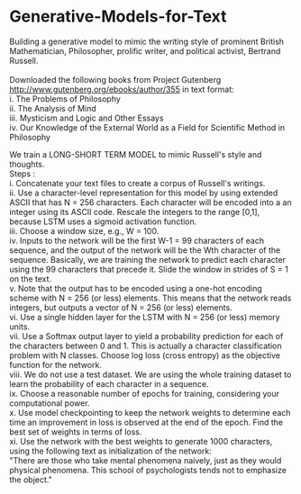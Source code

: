 # Generative-Models-for-Text
Building a generative model to mimic the writing style of prominent British Mathematician, Philosopher, prolific writer, and political activist, Bertrand Russell.<br>
<br>
Downloaded the following books from Project Gutenberg http://www.gutenberg.org/ebooks/author/355 in text format: <br>
i. The Problems of Philosophy <br>
ii. The Analysis of Mind <br>
iii. Mysticism and Logic and Other Essays <br>
iv. Our Knowledge of the External World as a Field for Scientific Method in Philosophy <br>
 
We train a LONG-SHORT TERM MODEL to mimic Russell's style and thoughts. <br>
Steps : <br>
i. Concatenate your text files to create a corpus of Russell's writings. <br>
ii. Use a character-level representation for this model by using extended ASCII
that has N = 256 characters. Each character will be encoded into a an integer
using its ASCII code. Rescale the integers to the range [0,1], because LSTM uses a sigmoid activation function. <br>
iii. Choose a window size, e.g., W = 100. <br>
iv. Inputs to the network will be the first W-1 = 99 characters of each sequence, and the output of the network will be the Wth character of the sequence.
Basically, we are training the network to predict each character using the 99 characters that precede it. 
Slide the window in strides of S = 1 on the text. <br>
v. Note that the output has to be encoded using a one-hot encoding scheme with N = 256 (or less) elements. This means that the network reads integers, but outputs a vector of N = 256 (or less) elements. <br>
vi. Use a single hidden layer for the LSTM with N = 256 (or less) memory units. <br>
vii. Use a Softmax output layer to yield a probability prediction for each of the characters between 0 and 1. 
This is actually a character classification problem with N classes. Choose log loss (cross entropy) as the objective function for
the network. <br>
viii. We do not use a test dataset. We are using the whole training dataset to learn the probability of each character in a sequence. <br>
ix. Choose a reasonable number of epochs for training, considering your computational power. <br>
x. Use model checkpointing to keep the network weights to determine each time an improvement in loss is observed at the end of the epoch. 
Find the best set of weights in terms of loss. <br>
xi. Use the network with the best weights to generate 1000 characters, using the following text as initialization of the network: <br>
    "There are those who take mental phenomena naively, just as they would physical phenomena. This school of psychologists tends not to  emphasize the object."
